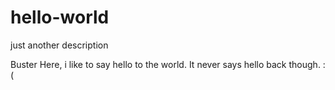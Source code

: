 # hello-world
just another description

Buster Here, i like to say hello to the world. It never says hello back though. :(
